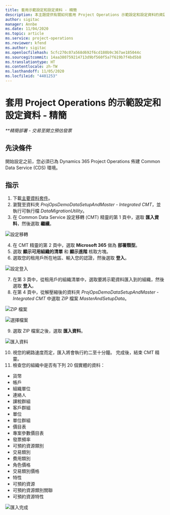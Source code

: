 ```yaml
---
title: 套用示範設定和設定資料 - 精簡
description: 本主題提供有關如何套用 Project Operations 示範設定和設定資料的資訊。
author: sigitac
manager: Annbe
ms.date: 11/04/2020
ms.topic: article
ms.service: project-operations
ms.reviewer: kfend
ms.author: sigitac
ms.openlocfilehash: 5cfc270c07a568d692f6cd180b9c367ae185044c
ms.sourcegitcommit: 14aa380759214713d9bf560f5a7f619b7f4bd5b8
ms.translationtype: HT
ms.contentlocale: zh-TW
ms.lasthandoff: 11/05/2020
ms.locfileid: "4401253"
---
```

# <a name="apply-demo-setup-and-configuration-data-for-project-operations---lite"></a>套用 Project Operations 的示範設定和設定資料 - 精簡 

_**精簡部署 - 交易至開立預估發票_

## <a name="prerequisites"></a>先決條件

開始設定之前，您必須已為 Dynamics 365 Project Operations 佈建 Common Data Service (CDS) 環境。


## <a name="instructions"></a>指示

1. 下載[主要資料套件](https://download.microsoft.com/download/3/4/1/341bf279-a64f-4baa-af31-ce624859b518/ProjOpsSampleSetupData%20-%20CE%20only%20CMT.zip)。 
2. 瀏覽至資料夾 *ProjOpsDemoDataSetupAndMaster - Integrated CMT*，並執行可執行檔 *DataMigrationUtility*。
3. 在 Common Data Service 設定移轉 (CMT) 精靈的第 1 頁中，選取 **匯入資料**，然後選取 **繼續**。

![設定移轉](./media/1ConfigurationMigration.png)

4. 在 CMT 精靈的第 2 頁中，選取 **Microsoft 365** 做為 **部署類型**。
5. 選取 **顯示可用組織的清單** 和 **顯示進階** 核取方塊。
6. 選取您的租用戶所在地區、輸入您的認證，然後選取 **登入**。

![設定登入](./media/2ConfigurationSignin.png)

7. 在第 3 頁中，從租用戶的組織清單中，選取要將示範資料匯入到的組織，然後選取 **登入**。
8. 在第 4 頁中，從解壓縮後的資料夾 *ProjOpsDemoDataSetupAndMaster - Integrated CMT* 中選取 ZIP 檔案 *MasterAndSetupData*。

![ZIP 檔案](./media/3ZipFile.png)

![選擇檔案](./media/4SelectAFile.png)

9. 選取 ZIP 檔案之後，選取 **匯入資料**。

![匯入資料](./media/5ImportData.png)

10. 視您的網路速度而定，匯入將會執行約二至十分鐘。 完成後，結束 CMT 精靈。 
11. 檢查您的組織中是否有下列 20 個實體的資料：

-   貨幣
-   帳戶
-   組織單位
-   連絡人
-   課稅群組
-   客戶群組
-   單位
-   單位群組
-   價目表
-   專案參數價目表 
-   發票頻率
-   可預約資源類別
-   交易類別
-   費用類別
-   角色價格
-   交易類別價格
-   特性
-   可預約資源
-   可預約資源類別關聯
-   可預約資源特性

![匯入完成](./media/6CompleteImport.png)
